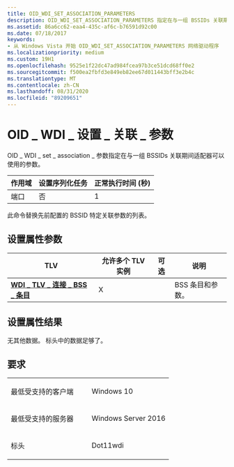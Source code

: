 ```yaml
---
title: OID_WDI_SET_ASSOCIATION_PARAMETERS
description: OID_WDI_SET_ASSOCIATION_PARAMETERS 指定在与一组 BSSIDs 关联期间适配器可使用的参数。
ms.assetid: 86a6cc62-eaa4-435c-af6c-b76591d92c00
ms.date: 07/18/2017
keywords:
- 从 Windows Vista 开始 OID_WDI_SET_ASSOCIATION_PARAMETERS 网络驱动程序
ms.localizationpriority: medium
ms.custom: 19H1
ms.openlocfilehash: 9525e1f22dc47ad984fcea97b3ce51dcd68ff0e2
ms.sourcegitcommit: f500ea2fbfd3e849eb82ee67d011443bff3e2b4c
ms.translationtype: MT
ms.contentlocale: zh-CN
ms.lasthandoff: 08/31/2020
ms.locfileid: "89209651"
---
```

# <a name="oid_wdi_set_association_parameters"></a>OID \_ WDI \_ 设置 \_ 关联 \_ 参数


OID \_ WDI \_ set \_ association \_ 参数指定在与一组 BSSIDs 关联期间适配器可以使用的参数。

| 作用域 | 设置序列化任务 | 正常执行时间 (秒)  |
|-------|--------------------------|---------------------------------|
| 端口  | 否                       | 1                               |

 

此命令替换先前配置的 BSSID 特定关联参数的列表。

## <a name="set-property-parameters"></a>设置属性参数


| TLV                                                                     | 允许多个 TLV 实例 | 可选 | 说明                     |
|-------------------------------------------------------------------------|--------------------------------|----------|---------------------------------|
| [**WDI \_ TLV \_ 连接 \_ BSS \_ 条目**](./wdi-tlv-connect-bss-entry.md) | X                              |          | BSS 条目和参数。 |

 

## <a name="set-property-results"></a>设置属性结果


无其他数据。 标头中的数据足够了。

<a name="requirements"></a>要求
------------

<table>
<colgroup>
<col width="50%" />
<col width="50%" />
</colgroup>
<tbody>
<tr class="odd">
<td><p>最低受支持的客户端</p></td>
<td><p>Windows 10</p></td>
</tr>
<tr class="even">
<td><p>最低受支持的服务器</p></td>
<td><p>Windows Server 2016</p></td>
</tr>
<tr class="odd">
<td><p>标头</p></td>
<td>Dot11wdi</td>
</tr>
</tbody>
</table>

 

